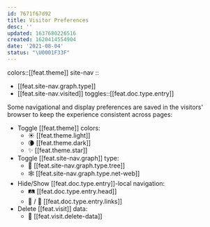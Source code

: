 ```yaml
---
id: 7671f67d92
title: Visitor Preferences
desc: ''
updated: 1637680226516
created: 1620414554904
date: '2021-08-04'
status: "\U0001F33F"
---
```


colors::[[feat.theme]]
site-nav ::
- [[feat.site-nav.graph.type]]
- [[feat.site-nav.visited]]
toggles::[[feat.doc.type.entry]]


Some navigational and display preferences are saved in the visitors' browser to keep the experience consistent across pages:

- Toggle [[feat.theme]] colors:
  - ☀️ [[feat.theme.light]]
  - 🌘 [[feat.theme.dark]]
  - ✨ [[feat.theme.star]]
- Toggle [[feat.site-nav.graph]] type:
  - 🌳 [[feat.site-nav.graph.type.tree]]
  - 🕸 [[feat.site-nav.graph.type.net-web]]
- Hide/Show [[feat.doc.type.entry]]-local navigation:
  - 🛤 [[feat.doc.type.entry.head]]
  - 🚏 / 🧺 [[feat.doc.type.entry.links]]
- Delete [[feat.visit]] data:
  - 🧹 [[feat.visit.delete-data]]
